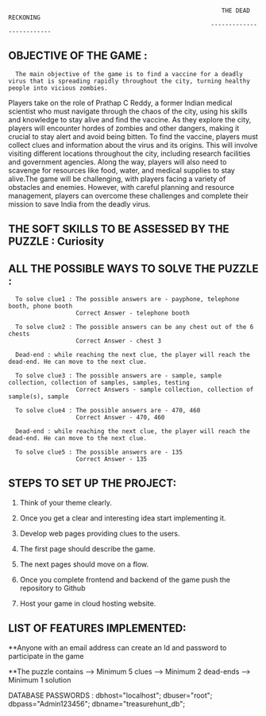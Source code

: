                                                                 THE DEAD RECKONING
                                                             -------------------------
                                                             
                                                             
OBJECTIVE OF THE GAME :
---------------------

      The main objective of the game is to find a vaccine for a deadly virus that is spreading rapidly throughout the city, turning healthy people into vicious zombies.
Players take on the role of Prathap C Reddy, a former Indian medical scientist who must navigate through the chaos of the city, using his skills and knowledge to stay alive and find the vaccine. As they explore the city, players will encounter hordes of zombies and other dangers, making it crucial to stay alert and avoid being bitten.
To find the vaccine, players must collect clues and information about the virus and its origins. This will involve visiting different locations throughout the city, including research facilities and government agencies. Along the way, players will also need to scavenge for resources like food, water, and medical supplies to stay alive.The game will be challenging, with players facing a variety of obstacles and enemies. However, with careful planning and resource management, players can overcome these challenges and complete their mission to save India from the deadly virus.


THE SOFT SKILLS TO BE ASSESSED BY THE PUZZLE : Curiosity
--------------------------------------------

ALL THE POSSIBLE WAYS TO SOLVE THE PUZZLE :
--------------------------------------------

      To solve clue1 : The possible answers are - payphone, telephone booth, phone booth
                       Correct Answer - telephone booth
      
      To solve clue2 : The possible answers can be any chest out of the 6 chests
                       Correct Answer - chest 3
                       
      Dead-end : while reaching the next clue, the player will reach the dead-end. He can move to the next clue.
      
      To solve clue3 : The possible answers are - sample, sample collection, collection of samples, samples, testing
                       Correct Answers - sample collection, collection of sample(s), sample
                       
      To solve clue4 : The possible answers are - 470, 460
                       Correct Answer - 470, 460
                       
      Dead-end : while reaching the next clue, the player will reach the dead-end. He can move to the next clue.                       
                       
      To solve clue5 : The possible answers are - 135
                       Correct Answer - 135
                       

STEPS TO SET UP THE PROJECT:
--------------------------------

1. Think of your theme clearly.

2. Once you get a clear and interesting idea start implementing it.

3. Develop web pages providing clues to the users.

4. The first page should describe the game.

5. The next pages should move on a flow.

6. Once you complete frontend and backend of the game push the repository to Github

7. Host your game in cloud hosting website.



LIST OF FEATURES IMPLEMENTED:
----------------------------------
**Anyone with an email address can create an Id and password to participate in the game

**The puzzle contains
      --> Minimum 5 clues
      --> Minimum 2 dead-ends
      --> Minimum 1 solution  
                      



DATABASE PASSWORDS :
    dbhost="localhost";
    dbuser="root";
    dbpass="Admin123456";
    dbname="treasurehunt_db";
